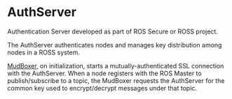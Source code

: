 # AuthServer
Authentication Server developed as part of ROS Secure or ROSS project.

The AuthServer authenticates nodes and manages key distribution among nodes in a ROSS system.

[MudBoxer](https://github.com/srinskit/MudBoxer), on initialization, starts a mutually-authenticated SSL connection with the AuthServer. When a node registers with the ROS Master to publish/subscribe to a topic, the MudBoxer requests the AuthServer for the common key used to encrypt/decrypt messages under that topic.
